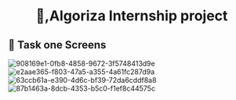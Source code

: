 
<h1 align="center"> 👋,Algoriza Internship project </h1>

## 📱 Task one Screens

![908169e1-0fb8-4858-9672-3f5748413d9e](https://user-images.githubusercontent.com/72301777/176323505-1e47ef7f-dc34-4aa5-a192-ccc310a6b379.jpg)
![e2aae365-f803-47a5-a355-4a61fc287d9a](https://user-images.githubusercontent.com/72301777/176323516-41e1d6d2-0094-4cc9-a667-8bdf3ca17937.jpg)
![63ccb61a-e390-4d6c-bf39-72da6cddf8a8](https://user-images.githubusercontent.com/72301777/176323521-8849c887-d6d1-4c60-90e9-53b3d28acd14.jpg)
![87b1463a-8dcb-4353-b5c0-f1ef8c44575c](https://user-images.githubusercontent.com/72301777/176323525-14089269-f4cd-444b-af8e-836202c564f8.jpg)
